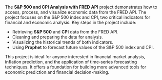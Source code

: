 
The **S&P 500 and CPI Analysis with FRED API** project demonstrates how to access, process, and visualize economic data from the FRED API. The project focuses on the S&P 500 index and CPI, two critical indicators for financial and economic analysis. Key steps in the project include:

- Retrieving **S&P 500** and **CPI** data from the FRED API.
- Cleaning and preparing the data for analysis.
- Visualizing the historical trends of both indicators.
- Using **Prophet** to forecast future values of the S&P 500 index and CPI.

This project is ideal for anyone interested in financial market analysis, inflation prediction, and the application of time-series forecasting techniques. It offers a foundation for building more advanced tools for economic prediction and financial decision-making.
